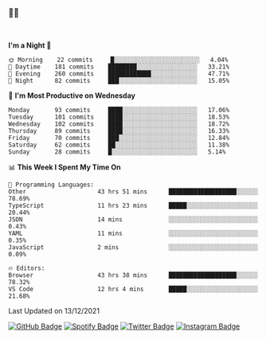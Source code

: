 ### 🤙🍺

<!-- <a href="https://github-readme-stats.vercel.app/api?username=hzak2xx&count_private=true&show_icons=true&theme=dracula">
  <img align="center" src="https://github-readme-stats.vercel.app/api?username=hzak2xx&count_private=true&show_icons=true&theme=dracula" />
</a>
</br> -->
</br>

<!--START_SECTION:waka-->
**I'm a Night 🦉** 

```text
🌞 Morning    22 commits     █░░░░░░░░░░░░░░░░░░░░░░░░   4.04% 
🌆 Daytime    181 commits    ████████░░░░░░░░░░░░░░░░░   33.21% 
🌃 Evening    260 commits    ████████████░░░░░░░░░░░░░   47.71% 
🌙 Night      82 commits     ███░░░░░░░░░░░░░░░░░░░░░░   15.05%

```
📅 **I'm Most Productive on Wednesday** 

```text
Monday       93 commits     ████░░░░░░░░░░░░░░░░░░░░░   17.06% 
Tuesday      101 commits    ████░░░░░░░░░░░░░░░░░░░░░   18.53% 
Wednesday    102 commits    ████░░░░░░░░░░░░░░░░░░░░░   18.72% 
Thursday     89 commits     ████░░░░░░░░░░░░░░░░░░░░░   16.33% 
Friday       70 commits     ███░░░░░░░░░░░░░░░░░░░░░░   12.84% 
Saturday     62 commits     ██░░░░░░░░░░░░░░░░░░░░░░░   11.38% 
Sunday       28 commits     █░░░░░░░░░░░░░░░░░░░░░░░░   5.14%

```


📊 **This Week I Spent My Time On** 

```text
💬 Programming Languages: 
Other                    43 hrs 51 mins      ███████████████████░░░░░░   78.69% 
TypeScript               11 hrs 23 mins      █████░░░░░░░░░░░░░░░░░░░░   20.44% 
JSON                     14 mins             ░░░░░░░░░░░░░░░░░░░░░░░░░   0.43% 
YAML                     11 mins             ░░░░░░░░░░░░░░░░░░░░░░░░░   0.35% 
JavaScript               2 mins              ░░░░░░░░░░░░░░░░░░░░░░░░░   0.09%

🔥 Editors: 
Browser                  43 hrs 38 mins      ███████████████████░░░░░░   78.32% 
VS Code                  12 hrs 4 mins       █████░░░░░░░░░░░░░░░░░░░░   21.68%

```


 Last Updated on 13/12/2021
<!--END_SECTION:waka-->

[![GitHub Badge](https://img.shields.io/badge/GitHub-100000?style=for-the-badge&logo=github&logoColor=white)](https://github.com/hzak2xx)
[![Spotify Badge](https://img.shields.io/badge/Spotify-1ED760?&style=for-the-badge&logo=spotify&logoColor=white)](https://open.spotify.com/user/uf90s6sbbh75a1mt44clkhkvf)
[![Twitter Badge](https://img.shields.io/badge/Twitter-1DA1F2?style=for-the-badge&logo=twitter&logoColor=white)](https://twitter.com/hzak2xx)
[![Instagram Badge](https://img.shields.io/badge/Instagram-E4405F?style=for-the-badge&logo=instagram&logoColor=white)](https://www.instagram.com/hzak2xx/)
